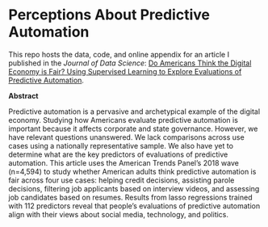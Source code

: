 # Perceptions About Predictive Automation

This repo hosts the data, code, and online appendix for an article I published in the *Journal of Data Science*: [Do Americans Think the Digital Economy is Fair? Using Supervised Learning to Explore Evaluations of Predictive Automation](https://jds-online.org/journal/JDS/article/1282/info).

**Abstract**

Predictive automation is a pervasive and archetypical example of the digital economy. Studying how Americans evaluate predictive automation is important because it affects corporate and state governance. However, we have relevant questions unanswered. We lack comparisons across use cases using a nationally representative sample. We also have yet to determine what are the key predictors of evaluations of predictive automation. This article uses the American Trends Panel’s 2018 wave (n=4,594) to study whether American adults think predictive automation is fair across four use cases: helping credit decisions, assisting parole decisions, filtering job applicants based on interview videos, and assessing job candidates based on resumes. Results from lasso regressions trained with 112 predictors reveal that people’s evaluations of predictive automation align with their views about social media, technology, and politics.
